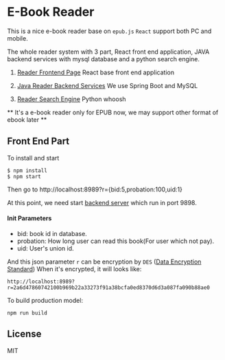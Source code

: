 # E-Book Reader

This is a nice e-book reader base on `epub.js` `React` support both PC and mobile.

The whole reader system with 3 part, React front end application, JAVA backend services with mysql database and a python search engine.

1. [Reader Frontend Page](https://github.com/ZQPlantSoftware/epub-reader) React base front end application

2. [Java Reader Backend Services](https://github.com/ZQPlantSoftware/epub-reader-services) We use Spring Boot and MySQL

3. [Reader Search Engine](https://github.com/ZQPlantSoftware/ebook-reader-search-engine) Python whoosh

** It's a e-book reader only for EPUB now, we may support other format of ebook later **

## Front End Part

To install and start

```
$ npm install
$ npm start
```

Then go to http://localhost:8989?r={bid:5,probation:100,uid:1}

At this point, we need start [backend server](https://github.com/ZQPlantSoftware/ebook-reader-services) which run in port 9898.

#### Init Parameters

- bid: book id in database.
- probation: How long user can read this book(For user which not pay).
- uid: User's union id.

And this json parameter `r` can be encryption by `DES` ([Data Encryption Standard](https://en.wikipedia.org/wiki/Data_Encryption_Standard)) When it's encrypted, it will looks like:

```
http://localhost:8989?r=2a6d47860742100b969b22a33273f91a38bcfa0ed8370d6d3a087fa090b88ae0
```

To build production model:

```
npm run build
```

## License

MIT
